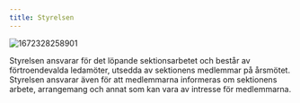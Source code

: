 ```yaml
---
title: Styrelsen
---
```

![1672328258901](https://www.kogvet.se/wp-content/uploads/2022/10/hemsidagb-1024x683.png)

Styrelsen ansvarar för det löpande sektionsarbetet och består av förtroendevalda ledamöter, utsedda av sektionens medlemmar på årsmötet. Styrelsen ansvarar även för att medlemmarna informeras om sektionens arbete, arrangemang och annat som kan vara av intresse för medlemmarna.

